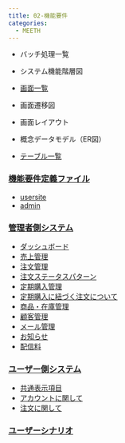 ```yaml
---
title: 02-機能要件
categories:
  - MEETH
---
```

- バッチ処理一覧
- システム機能階層図
- [画面一覧](画面一覧)
- 画面遷移図
- 画面レイアウト

- 概念データモデル（ER図）
- [テーブル一覧](テーブル一覧)

### [機能要件定義ファイル](https://drive.google.com/drive/folders/1hnCb5iX_ORFs8AmwkNGvevNe8_ww18Rw)
- [usersite](https://docs.google.com/spreadsheets/d/1twVGOHPDXAWip65U7w6A9KafM9QBV96yJTkuk68hB88/edit#gid=879829214)
- [admin](https://docs.google.com/spreadsheets/d/1zseJ5Oqb_ZmdU8usSJIAoym4lrqc758e1JGWlNWG0P4/edit#gid=1285564167)
### [管理者側システム](https://docs.google.com/spreadsheets/d/1zseJ5Oqb_ZmdU8usSJIAoym4lrqc758e1JGWlNWG0P4/edit#gid=1742437447)
- [ダッシュボード](https://docs.google.com/spreadsheets/d/1zseJ5Oqb_ZmdU8usSJIAoym4lrqc758e1JGWlNWG0P4/edit#gid=1125418887)
- [売上管理](https://docs.google.com/spreadsheets/d/1zseJ5Oqb_ZmdU8usSJIAoym4lrqc758e1JGWlNWG0P4/edit#gid=595748132)
- [注文管理](https://docs.google.com/spreadsheets/d/1zseJ5Oqb_ZmdU8usSJIAoym4lrqc758e1JGWlNWG0P4/edit#gid=1539305423)
- [注文ステータスパターン](https://docs.google.com/spreadsheets/d/1zseJ5Oqb_ZmdU8usSJIAoym4lrqc758e1JGWlNWG0P4/edit#gid=1106393378)
- [定期購入管理](https://docs.google.com/spreadsheets/d/1zseJ5Oqb_ZmdU8usSJIAoym4lrqc758e1JGWlNWG0P4/edit#gid=1087549918)
- [定期購入に紐づく注文について](https://docs.google.com/spreadsheets/d/1zseJ5Oqb_ZmdU8usSJIAoym4lrqc758e1JGWlNWG0P4/edit#gid=1465253296)
- [商品・在庫管理](https://docs.google.com/spreadsheets/d/1zseJ5Oqb_ZmdU8usSJIAoym4lrqc758e1JGWlNWG0P4/edit#gid=1968303595)
- [顧客管理](https://docs.google.com/spreadsheets/d/1zseJ5Oqb_ZmdU8usSJIAoym4lrqc758e1JGWlNWG0P4/edit#gid=766049808)
- [メール管理](https://docs.google.com/spreadsheets/d/1zseJ5Oqb_ZmdU8usSJIAoym4lrqc758e1JGWlNWG0P4/edit#gid=575140612)
- [お知らせ](https://docs.google.com/spreadsheets/d/1zseJ5Oqb_ZmdU8usSJIAoym4lrqc758e1JGWlNWG0P4/edit#gid=2125817633)
- [配信料](https://docs.google.com/spreadsheets/d/1zseJ5Oqb_ZmdU8usSJIAoym4lrqc758e1JGWlNWG0P4/edit#gid=557587705)
 
### [ユーザー側システム](https://docs.google.com/spreadsheets/d/1twVGOHPDXAWip65U7w6A9KafM9QBV96yJTkuk68hB88/edit#gid=1223870915)
- [共通表示項目](https://docs.google.com/spreadsheets/d/1twVGOHPDXAWip65U7w6A9KafM9QBV96yJTkuk68hB88/edit#gid=7657821)
- [アカウントに関して](https://docs.google.com/spreadsheets/d/1twVGOHPDXAWip65U7w6A9KafM9QBV96yJTkuk68hB88/edit#gid=1560211171)
- [注文に関して](https://docs.google.com/spreadsheets/d/1twVGOHPDXAWip65U7w6A9KafM9QBV96yJTkuk68hB88/edit#gid=743093216)


### [ユーザーシナリオ](URL)